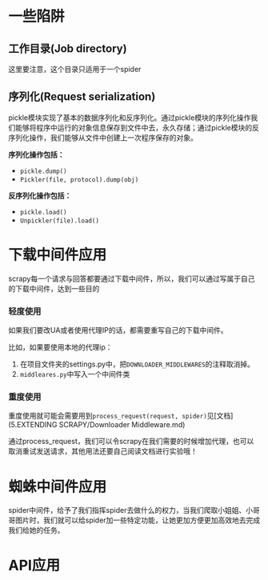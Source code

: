 # 一些陷阱

## 工作目录(Job directory)

这里要注意，这个目录只适用于一个spider

## 序列化(Request serialization)

pickle模块实现了基本的数据序列化和反序列化。通过pickle模块的序列化操作我们能够将程序中运行的对象信息保存到文件中去，永久存储；通过pickle模块的反序列化操作，我们能够从文件中创建上一次程序保存的对象。

**序列化操作包括：**

- `pickle.dump()`
- `Pickler(file, protocol).dump(obj)`

**反序列化操作包括：**

- `pickle.load()`
- `Unpickler(file).load()`

# 下载中间件应用

scrapy每一个请求与回答都要通过下载中间件，所以，我们可以通过写属于自己的下载中间件，达到一些目的

### 轻度使用

如果我们要改UA或者使用代理IP的话，都需要重写自己的下载中间件。

比如，如果要使用本地的代理ip：

1. 在项目文件夹的settings.py中，把`DOWNLOADER_MIDDLEWARES`的注释取消掉。
2. `middleares.py`中写入一个中间件类

### 重度使用

重度使用就可能会需要用到`process_request(request, spider)`见[文档](5.EXTENDING SCRAPY/Downloader Middleware.md)

通过process_request，我们可以令scrapy在我们需要的时候增加代理，也可以取消重试发送请求，其他用法还要自己阅读文档进行实验哦！

# 蜘蛛中间件应用

spider中间件，给予了我们指挥spider去做什么的权力，当我们爬取小姐姐、小哥哥图片时，我们就可以给spider加一些特定功能，让她更加方便更加高效地去完成我们给她的任务。



# API应用

